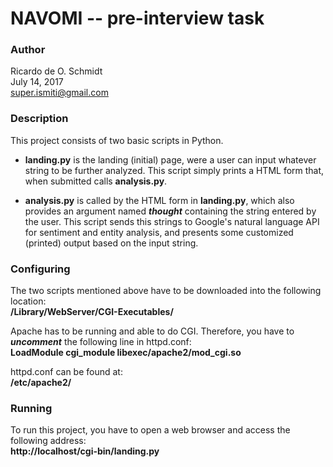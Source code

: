 # NAVOMI -- pre-interview task

### Author

Ricardo de O. Schmidt  
July 14, 2017  
super.ismiti@gmail.com


### Description

This project consists of two basic scripts in Python.

* __landing.py__ is the landing (initial) page, were a user can input whatever
string to be further analyzed. This script simply prints a HTML form that, when
submitted calls __analysis.py__.

* __analysis.py__ is called by the HTML form in __landing.py__, which also
provides an argument named *__thought__* containing the string entered by the
user. This script sends this strings to Google's natural language API for
sentiment and entity analysis, and presents some customized (printed) output
based on the input string.


### Configuring

The two scripts mentioned above have to be downloaded into the following
location:  
<b>/Library/WebServer/CGI-Executables/</b>

Apache has to be running and able to do CGI. Therefore, you have to *__uncomment__*
the following line in httpd.conf:  
<b>LoadModule cgi_module libexec/apache2/mod_cgi.so</b>

httpd.conf can be found at:  
<b>/etc/apache2/</b>

### Running

To run this project, you have to open a web browser and access the following
address:  
<b>http://localhost/cgi-bin/landing.py</b>

